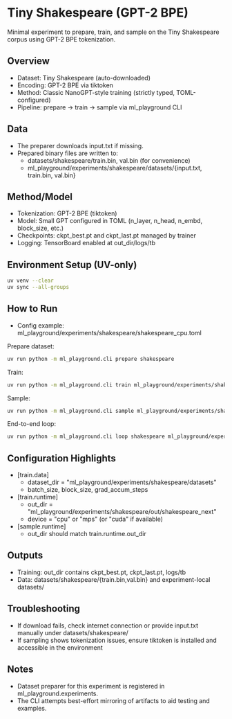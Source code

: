# Tiny Shakespeare (GPT-2 BPE)

Minimal experiment to prepare, train, and sample on the Tiny Shakespeare corpus using GPT-2 BPE tokenization.

## Overview
- Dataset: Tiny Shakespeare (auto-downloaded)
- Encoding: GPT-2 BPE via tiktoken
- Method: Classic NanoGPT-style training (strictly typed, TOML-configured)
- Pipeline: prepare → train → sample via ml_playground CLI

## Data
- The preparer downloads input.txt if missing.
- Prepared binary files are written to:
  - datasets/shakespeare/train.bin, val.bin (for convenience)
  - ml_playground/experiments/shakespeare/datasets/{input.txt, train.bin, val.bin}

## Method/Model
- Tokenization: GPT-2 BPE (tiktoken)
- Model: Small GPT configured in TOML (n_layer, n_head, n_embd, block_size, etc.)
- Checkpoints: ckpt_best.pt and ckpt_last.pt managed by trainer
- Logging: TensorBoard enabled at out_dir/logs/tb

## Environment Setup (UV-only)
```bash
uv venv --clear
uv sync --all-groups
```

## How to Run
- Config example: ml_playground/experiments/shakespeare/shakespeare_cpu.toml

Prepare dataset:
```bash
uv run python -m ml_playground.cli prepare shakespeare
```

Train:
```bash
uv run python -m ml_playground.cli train ml_playground/experiments/shakespeare/shakespeare_cpu.toml
```

Sample:
```bash
uv run python -m ml_playground.cli sample ml_playground/experiments/shakespeare/shakespeare_cpu.toml
```

End-to-end loop:
```bash
uv run python -m ml_playground.cli loop shakespeare ml_playground/experiments/shakespeare/shakespeare_cpu.toml
```

## Configuration Highlights
- [train.data]
  - dataset_dir = "ml_playground/experiments/shakespeare/datasets"
  - batch_size, block_size, grad_accum_steps
- [train.runtime]
  - out_dir = "ml_playground/experiments/shakespeare/out/shakespeare_next"
  - device = "cpu" or "mps" (or "cuda" if available)
- [sample.runtime]
  - out_dir should match train.runtime.out_dir

## Outputs
- Training: out_dir contains ckpt_best.pt, ckpt_last.pt, logs/tb
- Data: datasets/shakespeare/{train.bin,val.bin} and experiment-local datasets/

## Troubleshooting
- If download fails, check internet connection or provide input.txt manually under datasets/shakespeare/
- If sampling shows tokenization issues, ensure tiktoken is installed and accessible in the environment

## Notes
- Dataset preparer for this experiment is registered in ml_playground.experiments.
- The CLI attempts best-effort mirroring of artifacts to aid testing and examples.